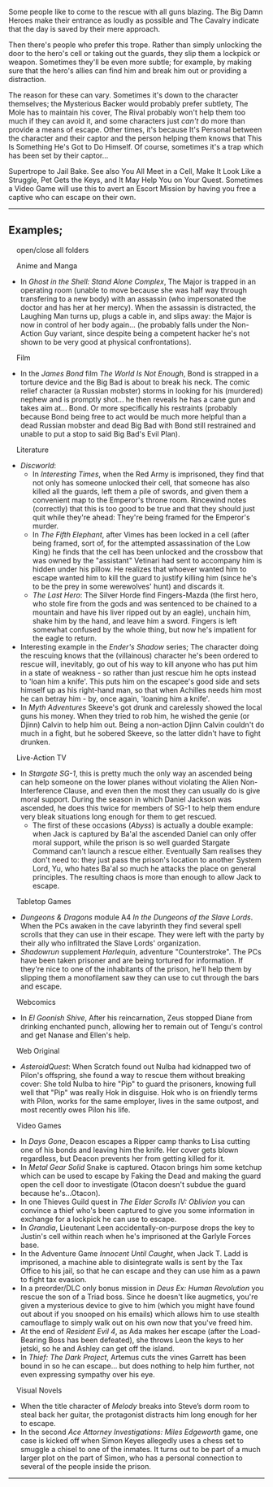 Some people like to come to the rescue with all guns blazing. The Big Damn Heroes make their entrance as loudly as possible and The Cavalry indicate that the day is saved by their mere approach.

Then there's people who prefer this trope. Rather than simply unlocking the door to the hero's cell or taking out the guards, they slip them a lockpick or weapon. Sometimes they'll be even more subtle; for example, by making sure that the hero's allies can find him and break him out or providing a distraction.

The reason for these can vary. Sometimes it's down to the character themselves; the Mysterious Backer would probably prefer subtlety, The Mole has to maintain his cover, The Rival probably won't help them too much if they can avoid it, and some characters just _can't_ do more than provide a means of escape. Other times, it's because It's Personal between the character and their captor and the person helping them knows that This Is Something He's Got to Do Himself. Of course, sometimes it's a trap which has been set by their captor...

Supertrope to Jail Bake. See also You All Meet in a Cell, Make It Look Like a Struggle, Pet Gets the Keys, and It May Help You on Your Quest. Sometimes a Video Game will use this to avert an Escort Mission by having you free a captive who can escape on their own.

___

## Examples;

    open/close all folders 

    Anime and Manga 

-   In _Ghost in the Shell: Stand Alone Complex_, The Major is trapped in an operating room (unable to move because she was half way through transfering to a new body) with an assassin (who impersonated the doctor and has her at her mercy). When the assassin is distracted, the Laughing Man turns up, plugs a cable in, and slips away: the Major is now in control of her body again... (he probably falls under the Non-Action Guy variant, since despite being a competent hacker he's not shown to be very good at physical confrontations).

    Film 

-   In the _James Bond_ film _The World Is Not Enough_, Bond is strapped in a torture device and the Big Bad is about to break his neck. The comic relief character (a Russian mobster) storms in looking for his (murdered) nephew and is promptly shot... he then reveals he has a cane gun and takes aim at... Bond. Or more specifically his restraints (probably because Bond being free to act would be much more helpful than a dead Russian mobster and dead Big Bad with Bond still restrained and unable to put a stop to said Big Bad's Evil Plan).

    Literature 

-   _Discworld_:
    -   In _Interesting Times_, when the Red Army is imprisoned, they find that not only has someone unlocked their cell, that someone has also killed all the guards, left them a pile of swords, and given them a convenient map to the Emperor's throne room. Rincewind notes (correctly) that this is too good to be true and that they should just quit while they're ahead: They're being framed for the Emperor's murder.
    -   In _The Fifth Elephant_, after Vimes has been locked in a cell (after being framed, sort of, for the attempted assassination of the Low King) he finds that the cell has been unlocked and the crossbow that was owned by the "assistant" Vetinari had sent to accompany him is hidden under his pillow. He realizes that whoever wanted him to escape wanted him to kill the guard to justify killing him (since he's to be the prey in some werewolves' hunt) and discards it.
    -   _The Last Hero_: The Silver Horde find Fingers-Mazda (the first hero, who stole fire from the gods and was sentenced to be chained to a mountain and have his liver ripped out by an eagle), unchain him, shake him by the hand, and leave him a sword. Fingers is left somewhat confused by the whole thing, but now he's impatient for the eagle to return.
-   Interesting example in the _Ender's Shadow_ series; The character doing the rescuing knows that the (villainous) character he's been ordered to rescue will, inevitably, go out of his way to kill anyone who has put him in a state of weakness - so rather than just rescue him he opts instead to 'loan him a knife'. This puts him on the escapee's good side and sets himself up as his right-hand man, so that when Achilles needs him most he can betray him - by, once again, 'loaning him a knife'.
-   In _Myth Adventures_ Skeeve's got drunk and carelessly showed the local guns his money. When they tried to rob him, he wished the genie (or Djinn) Calvin to help him out. Being a non-action Djinn Calvin couldn't do much in a fight, but he sobered Skeeve, so the latter didn't have to fight drunken.

    Live-Action TV 

-   In _Stargate SG-1_, this is pretty much the only way an ascended being can help someone on the lower planes without violating the Alien Non-Interference Clause, and even then the most they can usually do is give moral support. During the season in which Daniel Jackson was ascended, he does this twice for members of SG-1 to help them endure very bleak situations long enough for them to get rescued.
    -   The first of these occasions (_Abyss_) is actually a double example: when Jack is captured by Ba'al the ascended Daniel can only offer moral support, while the prison is so well guarded Stargate Command can't launch a rescue either. Eventually Sam realises they don't need to: they just pass the prison's location to another System Lord, Yu, who hates Ba'al so much he attacks the place on general principles. The resulting chaos is more than enough to allow Jack to escape.

    Tabletop Games 

-   _Dungeons & Dragons_ module A4 _In the Dungeons of the Slave Lords_. When the PCs awaken in the cave labyrinth they find several spell scrolls that they can use in their escape. They were left with the party by their ally who infiltrated the Slave Lords' organization.
-   _Shadowrun_ supplement _Harlequin_, adventure "Counterstroke". The PCs have been taken prisoner and are being tortured for information. If they're nice to one of the inhabitants of the prison, he'll help them by slipping them a monofilament saw they can use to cut through the bars and escape.

    Webcomics 

-   In _El Goonish Shive_, After his reincarnation, Zeus stopped Diane from drinking enchanted punch, allowing her to remain out of Tengu's control and get Nanase and Ellen's help.

    Web Original 

-   _AsteroidQuest_: When Scratch found out Nulba had kidnapped two of Pilon's offspring, she found a way to rescue them without breaking cover: She told Nulba to hire "Pip" to guard the prisoners, knowing full well that "Pip" was really Hok in disguise. Hok who is on friendly terms with Pilon, works for the same employer, lives in the same outpost, and most recently owes Pilon his life.

    Video Games 

-   In _Days Gone_, Deacon escapes a Ripper camp thanks to Lisa cutting one of his bonds and leaving him the knife. Her cover gets blown regardless, but Deacon prevents her from getting killed for it.
-   In _Metal Gear Solid_ Snake is captured. Otacon brings him some ketchup which can be used to escape by Faking the Dead and making the guard open the cell door to investigate (Otacon doesn't subdue the guard because he's...Otacon).
-   In one Thieves Guild quest in _The Elder Scrolls IV: Oblivion_ you can convince a thief who's been captured to give you some information in exchange for a lockpick he can use to escape.
-   In _Grandia_, Lieutenant Leen accidentally-on-purpose drops the key to Justin's cell within reach when he's imprisoned at the Garlyle Forces base.
-   In the Adventure Game _Innocent Until Caught_, when Jack T. Ladd is imprisoned, a machine able to disintegrate walls is sent by the Tax Office to his jail, so that he can escape and they can use him as a pawn to fight tax evasion.
-   In a preorder/DLC only bonus mission in _Deus Ex: Human Revolution_ you rescue the son of a Triad boss. Since he doesn't like augmetics, you're given a mysterious device to give to him (which you might have found out about if you snooped on his emails) which allows him to use stealth camouflage to simply walk out on his own now that you've freed him.
-   At the end of _Resident Evil 4_, as Ada makes her escape (after the Load-Bearing Boss has been defeated), she throws Leon the keys to her jetski, so he and Ashley can get off the island.
-   In _Thief: The Dark Project_, Artemus cuts the vines Garrett has been bound in so he can escape... but does nothing to help him further, not even expressing sympathy over his eye.

    Visual Novels 

-   When the title character of _Melody_ breaks into Steve’s dorm room to steal back her guitar, the protagonist distracts him long enough for her to escape.
-   In the second _Ace Attorney Investigations: Miles Edgeworth_ game, one case is kicked off when Simon Keyes allegedly uses a chess set to smuggle a chisel to one of the inmates. It turns out to be part of a much larger plot on the part of Simon, who has a personal connection to several of the people inside the prison.

___